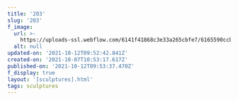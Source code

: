 ```yaml
---
title: '203'
slug: '203'
f_image:
  url: >-
    https://uploads-ssl.webflow.com/6141f41868c3e33a265cbfe7/6165590ccb704c98dd05854d_203.jpg
  alt: null
updated-on: '2021-10-12T09:52:42.841Z'
created-on: '2021-10-07T10:53:17.617Z'
published-on: '2021-10-12T09:53:37.470Z'
f_display: true
layout: '[sculptures].html'
tags: sculptures
---
```



